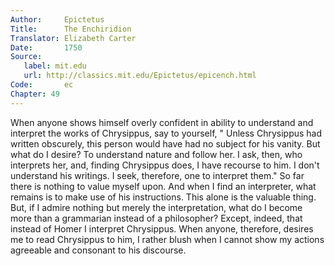 ```yaml
---
Author:     Epictetus  
Title:      The Enchiridion  
Translator: Elizabeth Carter  
Date:       1750  
Source:
   label: mit.edu
   url: http://classics.mit.edu/Epictetus/epicench.html
Code:       ec  
Chapter: 49
---
```


When anyone shows himself overly confident in ability to understand and
interpret the works of Chrysippus, say to yourself, " Unless Chrysippus had
written obscurely, this person would have had no subject for his vanity. But
what do I desire? To understand nature and follow her.  I ask, then, who
interprets her, and, finding Chrysippus does, I have recourse to him. I don't
understand his writings. I seek, therefore, one to interpret them." So far
there is nothing to value myself upon.  And when I find an interpreter, what
remains is to make use of his instructions. This alone is the valuable thing.
But, if I admire nothing but merely the interpretation, what do I become more
than a grammarian instead of a philosopher? Except, indeed, that instead of
Homer I interpret Chrysippus. When anyone, therefore, desires me to read
Chrysippus to him, I rather blush when I cannot show my actions agreeable and
consonant to his discourse.


